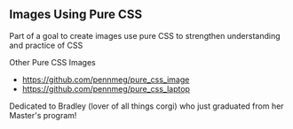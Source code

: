 ## Images Using Pure CSS

Part of a goal to create images use pure CSS to strengthen understanding and practice of CSS

Other Pure CSS Images
* https://github.com/pennmeg/pure_css_image
* https://github.com/pennmeg/pure_css_laptop

Dedicated to Bradley (lover of all things corgi) who just graduated from her Master's program!
